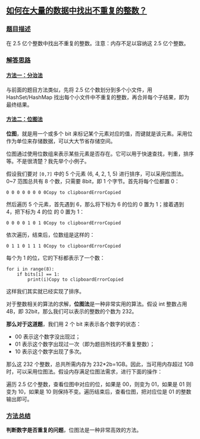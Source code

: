 ## [如何在大量的数据中找出不重复的整数？](https://doocs.github.io/advanced-java/#/./docs/big-data/find-no-repeat-number?id=如何在大量的数据中找出不重复的整数？)

### [题目描述](https://doocs.github.io/advanced-java/#/./docs/big-data/find-no-repeat-number?id=题目描述)

在 2.5 亿个整数中找出不重复的整数。注意：内存不足以容纳这 2.5 亿个整数。

### [解答思路](https://doocs.github.io/advanced-java/#/./docs/big-data/find-no-repeat-number?id=解答思路)

#### [方法一：分治法](https://doocs.github.io/advanced-java/#/./docs/big-data/find-no-repeat-number?id=方法一：分治法)

与前面的题目方法类似，先将 2.5 亿个数划分到多个小文件，用 HashSet/HashMap 找出每个小文件中不重复的整数，再合并每个子结果，即为最终结果。

#### [方法二：位图法](https://doocs.github.io/advanced-java/#/./docs/big-data/find-no-repeat-number?id=方法二：位图法)

**位图**，就是用一个或多个 bit 来标记某个元素对应的值，而键就是该元素。采用位作为单位来存储数据，可以大大节省存储空间。

位图通过使用位数组来表示某些元素是否存在。它可以用于快速查找，判重，排序等。不是很清楚？我先举个小例子。

假设我们要对 `[0,7]` 中的 5 个元素 (6, 4, 2, 1, 5) 进行排序，可以采用位图法。0~7 范围总共有 8 个数，只需要 8bit，即 1 个字节。首先将每个位都置 0：

```
0 0 0 0 0 0 0 0Copy to clipboardErrorCopied
```

然后遍历 5 个元素，首先遇到 6，那么将下标为 6 的位的 0 置为 1；接着遇到 4，把下标为 4 的位 的 0 置为 1：

```
0 0 0 0 1 0 1 0Copy to clipboardErrorCopied
```

依次遍历，结束后，位数组是这样的：

```
0 1 1 0 1 1 1 0Copy to clipboardErrorCopied
```

每个为 1 的位，它的下标都表示了一个数：

```
for i in range(8):
    if bits[i] == 1:
        print(i)Copy to clipboardErrorCopied
```

这样我们其实就已经实现了排序。

对于整数相关的算法的求解，**位图法**是一种非常实用的算法。假设 int 整数占用 4B，即 32bit，那么我们可以表示的整数的个数为 232。

**那么对于这道题**，我们用 2 个 bit 来表示各个数字的状态：

- 00 表示这个数字没出现过；
- 01 表示这个数字出现过一次（即为题目所找的不重复整数）；
- 10 表示这个数字出现了多次。

那么这 232 个整数，总共所需内存为 232*2b=1GB。因此，当可用内存超过 1GB 时，可以采用位图法。假设内存满足位图法需求，进行下面的操作：

遍历 2.5 亿个整数，查看位图中对应的位，如果是 00，则变为 01，如果是 01 则变为 10，如果是 10 则保持不变。遍历结束后，查看位图，把对应位是 01 的整数输出即可。

### [方法总结](https://doocs.github.io/advanced-java/#/./docs/big-data/find-no-repeat-number?id=方法总结)

**判断数字是否重复的问题**，位图法是一种非常高效的方法。